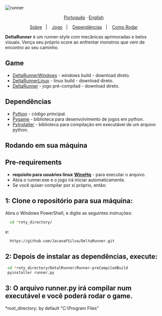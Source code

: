 ![runner](https://github.com/JacanaFSilva/DeltaRunner/assets/67348567/945d52f9-b19a-4dfa-8c56-cc2cb88e0bb9)


<div align="center">
  <a href="README-pt.md">Português</a>
  ·
  <a href="README.md">English</a>
</div>
  
<p align="center">
  <a href="#about">Sobre</a>&nbsp;&nbsp;&nbsp;|&nbsp;&nbsp;&nbsp;
  <a href="#live-server">Jogo</a>&nbsp;&nbsp;&nbsp;|&nbsp;&nbsp;&nbsp;
  <a href="#dependencies">Dependências</a>&nbsp;&nbsp;&nbsp;|&nbsp;&nbsp;&nbsp;
  <a href="#execute">Como Rodar</a>
</p>

<a id="about"></a>
**DeltaRunner**  é um runner-style com mecânicas aprimoradas e belos visuais. Vença seu próprio score ao enfrentar monstros que vem de encontro ao seu caminho.
        
<a id="live-server"></a>

## Game
- [DeltaRunnerWindows](https://github.com/JacanaFSilva/DeltaRunner/archive/refs/heads/windowsBuild.zip) - windows build - download direto.
- [DeltaRunnerLinux](https://github.com/JacanaFSilva/DeltaRunner/archive/refs/heads/linuxBuild.zip) - linux build - download direto.
- [DeltaRunner](https://github.com/JacanaFSilva/DeltaRunner/archive/refs/heads/main.zip) - jogo pré-compilad - download direto.

<a id="dependencies"></a>

## Dependências

- [Python](https://www.python.org/) - código principal.
- [Pygame](https://www.pygame.org/news) - biblioteca para desenvolvimento de jogos em python.
- [PyInstaller](https://pypi.org/project/pyinstaller/) - biblioteca para compilação em executável de um arquivo python.

<a id="execute"></a>

## Rodando em sua máquina

<h2><strong>Pre-requirements</strong></h2>

- **requisito para usuários linux** **[WineHq](https://wiki.winehq.org/Download)** - para executar o arquivo.
- Abra o runner.exe e o jogo irá iniciar automaticamente.
- Se você quiser compilar por si próprio, então:

## 1: Clone o repositório para sua máquina:

Abra o Windows PowerShell, e digite as seguintes instruções:

```sh
  cd *roty_directory/
```
e:
```sh
  https://github.com/JacanaFSilva/DeltaRunner.git
```

## 2: Depois de instalar as dependências, execute:

```sh
 cd *roty_directory/DetalRunner/Runner-preCompiledBuild
 pyinstaller runner.py
```

## 3: O arquivo runner.py irá compilar num executável e você poderá rodar o game.

*root_directory: by default "C:\Program Files"
<!--<h1 align="center">
  <img alt="Runner" src="public/images/logo.svg" height="100px" />
    <br>Runner, faster than sanic<br/>
</h1>
-->
